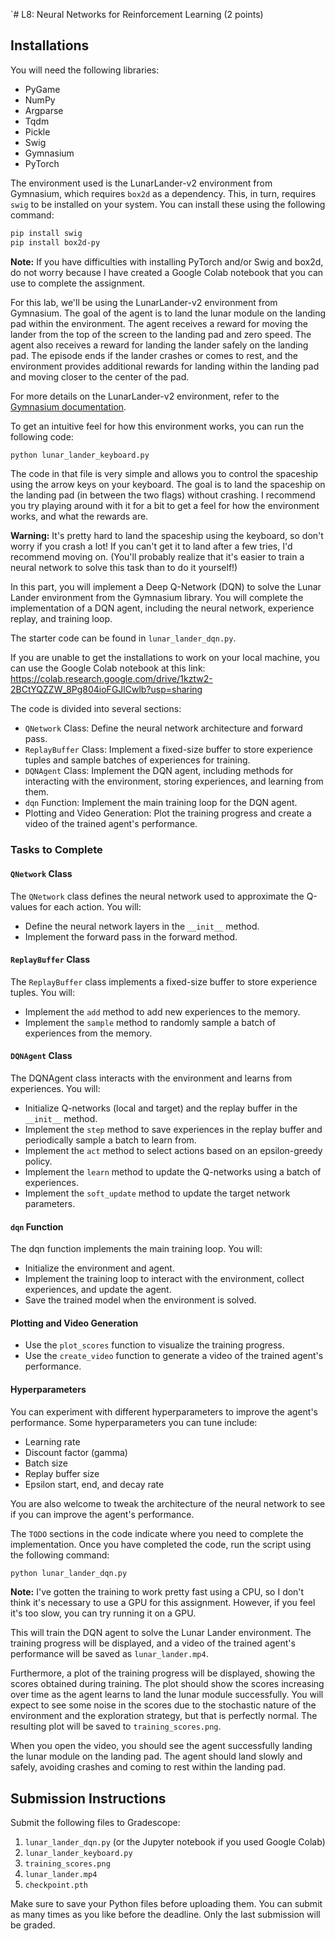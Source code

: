 `# L8: Neural Networks for Reinforcement Learning (2 points)

## Installations

You will need the following libraries:

* PyGame
* NumPy
* Argparse
* Tqdm
* Pickle
* Swig
* Gymnasium
* PyTorch

The environment used is the LunarLander-v2 environment from Gymnasium, which requires `box2d` as a dependency. This, in turn, requires `swig` to be installed on your system. You can install these using the following command:

```bash
pip install swig
pip install box2d-py
```

**Note:** If you have difficulties with installing PyTorch and/or Swig and box2d, do not worry because I have created a Google Colab notebook that you can use to complete the assignment.

For this lab, we'll be using the LunarLander-v2 environment from Gymnasium. The goal of the agent is to land the lunar module on the landing pad within the environment. The agent receives a reward for moving the lander from the top of the screen to the landing pad and zero speed. The agent also receives a reward for landing the lander safely on the landing pad. The episode ends if the lander crashes or comes to rest, and the environment provides additional rewards for landing within the landing pad and moving closer to the center of the pad.

For more details on the LunarLander-v2 environment, refer to the [Gymnasium documentation](https://www.gymlibrary.dev/environments/box2d/lunar_lander/).

To get an intuitive feel for how this environment works, you can run the following code:

```python
python lunar_lander_keyboard.py
```

The code in that file is very simple and allows you to control the spaceship using the arrow keys on your keyboard. The goal is to land the spaceship on the landing pad (in between the two flags) without crashing. I recommend you try playing around with it for a bit to get a feel for how the environment works, and what the rewards are.

**Warning:** It's pretty hard to land the spaceship using the keyboard, so don't worry if you crash a lot! If you can't get it to land after a few tries, I'd recommend moving on. (You'll probably realize that it's easier to train a neural network to solve this task than to do it yourself!)

In this part, you will implement a Deep Q-Network (DQN) to solve the Lunar Lander environment from the Gymnasium library. You will complete the implementation of a DQN agent, including the neural network, experience replay, and training loop.

The starter code can be found in `lunar_lander_dqn.py`. 

If you are unable to get the installations to work on your local machine, you can use the Google Colab notebook at this link: https://colab.research.google.com/drive/1kztw2-2BCtYQZZW_8Pg804ioFGJlCwlb?usp=sharing

The code is divided into several sections:

* `QNetwork` Class: Define the neural network architecture and forward pass.
* `ReplayBuffer` Class: Implement a fixed-size buffer to store experience tuples and sample batches of experiences for training.
* `DQNAgent` Class: Implement the DQN agent, including methods for interacting with the environment, storing experiences, and learning from them.
* `dqn` Function: Implement the main training loop for the DQN agent.
* Plotting and Video Generation: Plot the training progress and create a video of the trained agent's performance.

### Tasks to Complete

#### `QNetwork` Class

The `QNetwork` class defines the neural network used to approximate the Q-values for each action. You will:

* Define the neural network layers in the `__init__` method.
* Implement the forward pass in the forward method.
  
#### `ReplayBuffer` Class

The `ReplayBuffer` class implements a fixed-size buffer to store experience tuples. You will:

* Implement the `add` method to add new experiences to the memory.
* Implement the `sample` method to randomly sample a batch of experiences from the memory.

#### `DQNAgent` Class

The DQNAgent class interacts with the environment and learns from experiences. You will:

* Initialize Q-networks (local and target) and the replay buffer in the `__init__` method.
* Implement the `step` method to save experiences in the replay buffer and periodically sample a batch to learn from.
* Implement the `act` method to select actions based on an epsilon-greedy policy.
* Implement the `learn` method to update the Q-networks using a batch of experiences.
* Implement the `soft_update` method to update the target network parameters.

#### `dqn` Function

The dqn function implements the main training loop. You will:

* Initialize the environment and agent.
* Implement the training loop to interact with the environment, collect experiences, and update the agent.
* Save the trained model when the environment is solved.

#### Plotting and Video Generation

* Use the `plot_scores` function to visualize the training progress.
* Use the `create_video` function to generate a video of the trained agent's performance.

#### Hyperparameters

You can experiment with different hyperparameters to improve the agent's performance. Some hyperparameters you can tune include:

* Learning rate
* Discount factor (gamma)
* Batch size
* Replay buffer size
* Epsilon start, end, and decay rate

You are also welcome to tweak the architecture of the neural network to see if you can improve the agent's performance.

The `TODO` sections in the code indicate where you need to complete the implementation. Once you have completed the code, run the script using the following command:

```bash
python lunar_lander_dqn.py
```

**Note:** I've gotten the training to work pretty fast using a CPU, so I don't think it's necessary to use a GPU for this assignment. However, if you feel it's too slow, you can try running it on a GPU.

This will train the DQN agent to solve the Lunar Lander environment. The training progress will be displayed, and a video of the trained agent's performance will be saved as `lunar_lander.mp4`.

Furthermore, a plot of the training progress will be displayed, showing the scores obtained during training. The plot should show the scores increasing over time as the agent learns to land the lunar module successfully. You will expect to see some noise in the scores due to the stochastic nature of the environment and the exploration strategy, but that is perfectly normal. The resulting plot will be saved to `training_scores.png`.

When you open the video, you should see the agent successfully landing the lunar module on the landing pad. The agent should land slowly and safely, avoiding crashes and coming to rest within the landing pad.

## Submission Instructions

Submit the following files to Gradescope:

1. `lunar_lander_dqn.py` (or the Jupyter notebook if you used Google Colab)
2. `lunar_lander_keyboard.py`
3. `training_scores.png`
4. `lunar_lander.mp4`
5. `checkpoint.pth`

Make sure to save your Python files before uploading them. You can submit as many times as you like before the deadline. Only the last submission will be graded.